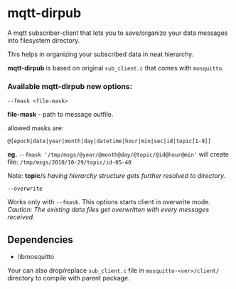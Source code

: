 mqtt-dirpub
===========

A mqtt subscriber-client that lets you to save/organize your data messages into filesystem directory.

This helps in organizing your subscribed data in neat hierarchy.

**mqtt-dirpub** is based on original `sub_client.c` that comes with `mosquitto`.

### Available mqtt-dirpub **new** options:

`--fmask <file-mask>`

**file-mask** - path to message outfile.

allowed masks are:

`@[epoch|date|year|month|day|datetime|hour|min|sec|id|topic[1-9]]`

**eg.**
`--fmask '/tmp/msgs/@year/@month@day/@topic/@id@hour@min'`
will create file: 
`/tmp/msgs/2010/10-29/topic/id-05-40`

Note: **topic**/s *having hierarchy structure gets further resolved to directory.*

`--overwrite`

Works only with `--fmask`. This options starts client in overwrite mode.
*Caution: The existing data files get overwritten with every messages received.*


Dependencies
-------------
- libmosquitto

Your can also drop/replace `sub_client.c` file in `mosquitto-<ver>/client/` directory
to compile with parent package.

